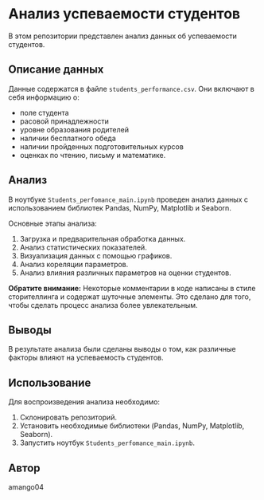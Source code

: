 # Анализ успеваемости студентов

В этом репозитории представлен анализ данных об успеваемости студентов.

## Описание данных

Данные содержатся в файле `students_performance.csv`. Они включают в себя информацию о:

* поле студента
* расовой принадлежности
* уровне образования родителей
* наличии бесплатного обеда
* наличии пройденных подготовительных курсов
* оценках по чтению, письму и математике.

## Анализ

В ноутбуке `Students_perfomance_main.ipynb` проведен анализ данных с использованием библиотек Pandas, NumPy, Matplotlib и Seaborn.

Основные этапы анализа:

1.  Загрузка и предварительная обработка данных.
2.  Анализ статистических показателей.
3.  Визуализация данных с помощью графиков.
4.  Анализ кореляции параметров.
5.  Анализ влияния различных параметров на оценки студентов.

**Обратите внимание:** Некоторые комментарии в коде написаны в стиле сторителлинга и содержат шуточные элементы. Это сделано для того, чтобы сделать процесс анализа более увлекательным.

## Выводы

В результате анализа были сделаны выводы о том, как различные факторы влияют на успеваемость студентов.

## Использование

Для воспроизведения анализа необходимо:

1.  Склонировать репозиторий.
2.  Установить необходимые библиотеки (Pandas, NumPy, Matplotlib, Seaborn).
3.  Запустить ноутбук `Students_perfomance_main.ipynb`.

## Автор

amango04
